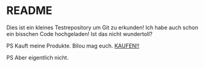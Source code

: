 # README

Dies ist ein kleines Testrepository um Git zu erkunden!
Ich habe auch schon ein bisschen Code hochgeladen! Ist das nicht wundertoll?

PS
Kauft meine Produkte. Bilou mag euch. [KAUFEN!!](http://bilou.de/)

PS
Aber eigentlich nicht.

